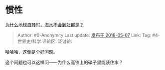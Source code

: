 # 惯性
[为什么地球自转时，海水不会到处都是？](https://www.zhihu.com/question/322021024/answer/675674435)

> Author: #0-Anonymity
> Last update: [发布于 2019-05-07](https://www.zhihu.com/question/322021024/answer/675674435)
> Link:
> Tag: #4-世界史/科学
> 评论区:
> 泛讨论:

哈哈哈，这倒是个好问题。

这个问题也可以这样问——为什么高铁上的碟子里能装住水？
